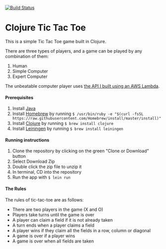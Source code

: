 [![Build Status](https://travis-ci.org/pelensky/clojure_ttt.svg?branch=master)](https://travis-ci.org/pelensky/clojure_ttt)
# Clojure Tic Tac Toe

This is a simple Tic Tac Toe game built in Clojure.

There are three types of players, and a game can be played by any combination of them:
1. Human
2. Simple Computer
3. Expert Computer

The unbeatable computer
player uses [the API I built using an AWS
Lambda](https://github.com/pelensky/ttt_network_player).

#### Prerequisites 
1. Install [Java](http://www.oracle.com/technetwork/java/javase/downloads/index.html)
2. Install [Homebrew](https://brew.sh/) by running `$ /usr/bin/ruby -e "$(curl -fsSL https://raw.githubusercontent.com/Homebrew/install/master/install)"`
3. Install [Clojure](https://clojure.org/guides/getting_started) by running `$ brew install clojure`
4. Install [Leiningen](https://leiningen.org/) by running `$ brew install leiningen`

#### Running instructions
1. Clone the repository by clicking on the green "Clone or Download" button
2. Select Download Zip
3. Double click the zip file to unzip it
4. In terminal, CD into the repository
5. Run the app with `$ lein run`

#### The Rules

The rules of tic-tac-toe are as follows:

* There are two players in the game (X and O)
* Players take turns until the game is over
* A player can claim a field if it is not already taken
* A turn ends when a player claims a field
* A player wins if they claim all the fields in a row, column or diagonal
* A game is over if a player wins
* A game is over when all fields are taken
